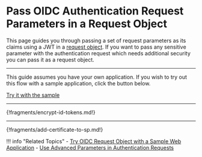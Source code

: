 # Pass OIDC Authentication Request Parameters in a Request Object

This page guides you through passing a set of request parameters as its claims using a JWT in a [request object](../../../concepts/authentication/request-object). 
If you want to pass any sensitive parameter with the authentication request which needs additional security you can pass it as a request object.

---

This guide assumes you have your own application. If you wish to try out this flow with a sample application, click the button below. 

<a class="samplebtn_a" href="../../../quick-starts/request-object" rel="nofollow noopener">Try it with the sample</a>

----
{!fragments/encrypt-id-tokens.md!}

----
{!fragments/add-certificate-to-sp.md!}


!!! info "Related Topics"
    - [Try OIDC Request Object with a Sample Web Application](../../../quick-starts/request-object)
    - [Use Advanced Parameters in Authentication Requests ](insertlink)